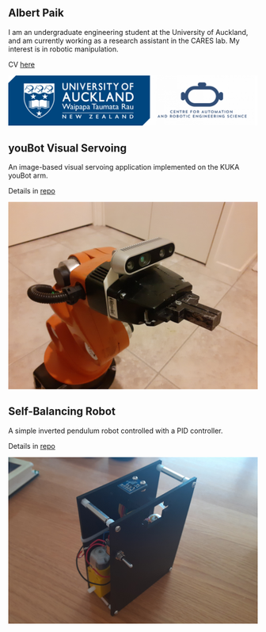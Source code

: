 ## Albert Paik

I am an undergraduate engineering student at the University of Auckland, and am currently working as a research assistant in the CARES lab. My interest is in robotic manipulation.

CV [here](https://github.com/apaik458/apaik458/blob/main/resume.pdf)

<img src="UoA-Logo-DarkBlue-4Col-Landscape.png" width="1000">

## youBot Visual Servoing

An image-based visual servoing application implemented on the KUKA youBot arm.

Details in [repo](https://github.com/apaik458/youbot_visual_servo)

<img src="youbot_arm.jpg" width="750">

## Self-Balancing Robot

A simple inverted pendulum robot controlled with a PID controller.

Details in [repo](https://github.com/apaik458/self_balancing_robot)

<img src="20240704_113138.jpg" width="750">

